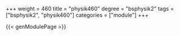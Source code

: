 +++
weight = 460
title = "physik460"
degree = "bsphysik2"
tags = ["bsphysik2", "physik460"]
categories = ["module"]
+++

{{< genModulePage >}}
